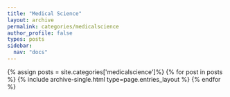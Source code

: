 ```yaml
---
title: "Medical Science"
layout: archive
permalink: categories/medicalscience
author_profile: false
types: posts
sidebar:
  nav: "docs"
---
```


{% assign posts = site.categories['medicalscience']%}
{% for post in posts %}
  {% include archive-single.html type=page.entries_layout %}
{% endfor %}